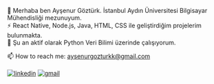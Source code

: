 👋 Merhaba ben Ayşenur Göztürk. İstanbul Aydın Üniversitesi Bilgisayar Mühendisliği mezunuyum. <br />
⚡ React Native, Node.js, Java, HTML, CSS ile geliştirdiğim projelerim bulunmakta.<br />
🌱 Şu an aktif olarak Python Veri Bilimi üzerinde çalışıyorum. <br />

📫 How to reach me: aysenurgozturkk@gmail.com <br /><br />
[![linkedin](https://img.shields.io/badge/Linkedin-1E90FF?style=for-the-badge&logo=Linkedin&logoColor=white)](https://www.linkedin.com/in/aysenurgozturk/)
[![gmail](https://img.shields.io/badge/Gmail-111111?style=for-the-badge&logo=Gmail&logoColor=red)](aysenurgozturkk@gmail.com)

<!--
**aysenurgozturk/aysenurgozturk** is a ✨ _special_ ✨ repository because its `README.md` (this file) appears on your GitHub profile.

Here are some ideas to get you started:

- 🔭 I’m currently working on ...
- 🌱 I’m currently learning ...
- 👯 I’m looking to collaborate on ...
- 🤔 I’m looking for help with ...
- 💬 Ask me about ...
- 📫 How to reach me: ...
- 😄 Pronouns: ...
- ⚡ Fun fact: ...
-->
